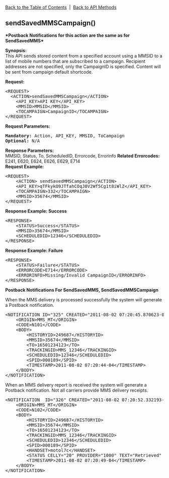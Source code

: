 <a href="/1.3/README.md">Back to the Table of Contents</a>&nbsp;&nbsp;|&nbsp;&nbsp;<a href="API_FUNCTIONS.md">Back to API Methods</a>
<h2>sendSavedMMSCampaign()</h2>
<div><strong>*Postback Notifications for this action are the same as for SendSavedMMS*</strong></div>
<p><strong>Synopsis:</strong><br />
This API sends stored content from a specified account using a MMSID to a list of mobile numbers that are subscribed to a campaign. Recipient addresses are not specified, only the CampaignID is specified. Content will be sent from campaign default shortcode.</p>
<div><strong>Request:</strong></div>
<pre>&lt;REQUEST&gt;
  &lt;ACTION&gt;sendSavedMMSCampaign&lt;/ACTION&gt;
	&lt;API_KEY&gt;API KEY&lt;/API_KEY&gt;
	&lt;MMSID&gt;MMSID&lt;/MMSID&gt;
	&lt;TOCAMPAIGN&gt;CampaignID&lt;/TOCAMPAIGN&gt;
&lt;/REQUEST&gt;</pre>
<div><strong>Request Parameters:</strong></div>
<pre><strong>Mandatory:</strong> Action, API_KEY, MMSID, ToCampaign
<strong>Optional:</strong> N/A</pre>
<strong>Response Parameters:</strong><br />
MMSID, Status, To, ScheduledID, Errorcode, Errorinfo
<strong>Related Errorcodes: </strong><br />
E241, E620, E624, E626, E629, E714

<div><strong>Request Example:</strong></div>
<pre>&lt;REQUEST&gt;
    &lt;ACTION&gt; sendSavedMMSCampaign&lt;/ACTION&gt;
    &lt;API_KEY&gt;qTFkykO9JTfahCOqJ0V2Wf5Cg1t8iWlZ&lt;/API_KEY&gt;
    &lt;TOCAMPAIGN&gt;332&lt;/TOCAMPAIGN&gt;
    &lt;MMSID&gt;35674&lt;/MMSID&gt;
&lt;/REQUEST&gt;</pre>
<div><strong>Response Example: Success</strong></div>
<pre>&lt;RESPONSE&gt;
    &lt;STATUS&gt;Success&lt;/STATUS&gt;
    &lt;MMSID&gt;35674&lt;/MMSID&gt;
    &lt;SCHEDULEDID&gt;12346&lt;/SCHEDULEDID&gt;
&lt;/RESPONSE&gt;</pre>
<div><strong>Response Example: Failure</strong></div>
<pre>&lt;RESPONSE&gt;
    &lt;STATUS&gt;Failure&lt;/STATUS&gt;
    &lt;ERRORCODE&gt;E714&lt;/ERRORCODE&gt;
    &lt;ERRORINFO&gt;Missing/Invalid CampaignID&lt;/ERRORINFO&gt;
&lt;/RESPONSE&gt;</pre>
<div><strong>Postback Notifications For SendSavedMMS, SendSavedMMSCampaign</strong></div>
<p>When the MMS delivery is processed successfully the system will generate a Postback notification.</p>
<pre>&lt;NOTIFICATION ID="325" CREATED="2011-08-02 07:20:45.870623-04"&gt;
    &lt;ORIGIN&gt;MMS_MT&lt;/ORIGIN&gt;
    &lt;CODE&gt;N101&lt;/CODE&gt;
    &lt;BODY&gt;
        &lt;HISTORYID&gt;249687&lt;/HISTORYID&gt;
        &lt;MMSID&gt;35674&lt;/MMSID&gt;
        &lt;TO&gt;16501234123&lt;/TO&gt;
        &lt;TRACKINGID&gt;MMS_12346&lt;/TRACKINGID&gt;
        &lt;SCHEDULEDID&gt;12346&lt;/SCHEDULEDID&gt;
        &lt;SPID&gt;000189&lt;/SPID&gt;
        &lt;TIMESTAMP&gt;2011-08-02 07:20:44-04&lt;/TIMESTAMP&gt;
    &lt;/BODY&gt;
&lt;/NOTIFICATION&gt;</pre>
<p>When an MMS delivery report is received the system will generate a Postback notification. Not all carriers provide MMS delivery receipts.</p>
<pre>&lt;NOTIFICATION  ID="326" CREATED="2011-08-02 07:20:52.332193-04"&gt;
    &lt;ORIGIN&gt;MMS_MT&lt;/ORIGIN&gt;
    &lt;CODE&gt;N102&lt;/CODE&gt;
    &lt;BODY&gt;
        &lt;HISTORYID&gt;249687&lt;/HISTORYID&gt;
        &lt;MMSID&gt;35674&lt;/MMSID&gt;
        &lt;TO&gt;16501234123&lt;/TO&gt;
        &lt;TRACKINGID&gt;MMS_12346&lt;/TRACKINGID&gt;
        &lt;SCHEDULEDID&gt;12346&lt;/SCHEDULEDID&gt;
        &lt;SPID&gt;000189&lt;/SPID&gt;
        &lt;HANDSET&gt;motol7c&lt;/HANDSET&gt;
        &lt;STATUS CELLY="20" PROVIDER="1000" TEXT="Retrieved" DESCRIPTION="" /&gt;
        &lt;TIMESTAMP&gt;2011-08-02 07:20:49-04&lt;/TIMESTAMP&gt;
    &lt;/BODY&gt;
&lt;/NOTIFICATION&gt;</pre>
